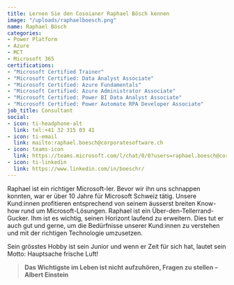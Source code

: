 ```yaml
---
title: Lernen Sie den Cosoianer Raphael Bösch kennen
image: "/uploads/raphaelboesch.png"
name: Raphael Bösch
categories:
- Power Platform
- Azure
- MCT
- Microsoft 365
certifications:
- "Microsoft Certified Trainer"
- "Microsoft Certified: Data Analyst Associate"
- "Microsoft Certified: Azure Fundamentals"
- "Microsoft Certified: Azure Administrator Associate"
- "Microsoft Certified: Power BI Data Analyst Associate"
- "Microsoft Certified: Power Automate RPA Developer Associate"
job_title: Consultant
social:
- icon: ti-headphone-alt
  link: tel:+41 32 315 03 41
- icon: ti-email
  link: mailto:raphael.boesch@corporatesoftware.ch
- icon: teams-icon
  link: https://teams.microsoft.com/l/chat/0/0?users=raphael.boesch@corporatesoftware.ch
- icon: ti-linkedin
  link: https://www.linkedin.com/in/boeschr/
---
```


Raphael ist ein richtiger Microsoft-ler. Bevor wir ihn uns schnappen konnten, war er über 10 Jahre für Microsoft Schweiz tätig. Unsere Kund:innen profitieren entsprechend von seinem äusserst breiten Know-how rund um Microsoft-Lösungen. Raphael ist ein Über-den-Tellerrand-Gucker. Ihm ist es wichtig, seinen Horizont laufend zu erweitern. Dies tut er auch gut und gerne, um die Bedürfnisse unserer Kund:innen zu verstehen und mit der richtigen Technologie umzusetzen.

Sein grösstes Hobby ist sein Junior und wenn er Zeit für sich hat, lautet sein Motto: Hauptsache frische Luft!

> **Das Wichtigste im Leben ist nicht aufzuhören, Fragen zu stellen – Albert Einstein**